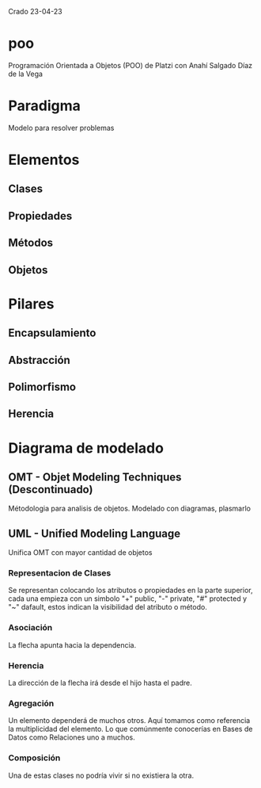 Crado 23-04-23
# poo
Programación Orientada a Objetos (POO) de Platzi con Anahí Salgado Díaz de la Vega

# Paradigma
Modelo para resolver problemas

# Elementos
## Clases
## Propiedades
## Métodos
## Objetos

# Pilares
## Encapsulamiento
## Abstracción
## Polimorfismo
## Herencia

# Diagrama de modelado
## OMT - Objet Modeling Techniques (Descontinuado)
Métodologia para analisis de objetos. Modelado con diagramas, plasmarlo 

## UML - Unified Modeling Language
Unifica OMT con mayor cantidad de objetos

### Representacion de Clases
Se representan colocando los atributos o propiedades en la parte superior, cada una empieza con un simbolo  "+" public, "-" private, "#" protected y "~" dafault, estos indican la visibilidad del atributo o método.

### Asociación
La flecha apunta hacia la dependencia.
### Herencia
La dirección de la flecha irá desde el hijo hasta el padre.
### Agregación
Un elemento dependerá de muchos otros. Aquí tomamos como referencia la multiplicidad del elemento. Lo que comúnmente conocerías en Bases de Datos como Relaciones uno a muchos.
### Composición
Una de estas clases no podría vivir si no existiera la otra.

